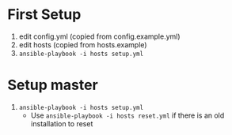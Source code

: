 
First Setup
===========
1. edit config.yml (copied from config.example.yml)
2. edit hosts (copied from hosts.example)
3. `ansible-playbook -i hosts setup.yml`



Setup master
============
1. `ansible-playbook -i hosts setup.yml`
   - Use `ansible-playbook -i hosts reset.yml` if there is an old installation to reset
